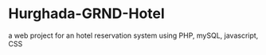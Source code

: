 # Hurghada-GRND-Hotel
a web project for an hotel reservation system using PHP, mySQL, javascript, CSS 
